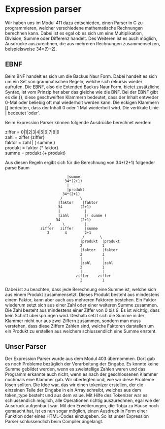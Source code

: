 # Expression parser
Wir haben uns im Modul 411 dazu entschieden, einen Parser in C zu programmieren, welcher verschiedene mathematische Rechnungen berechnen kann. Dabei ist es egal ob es sich um eine Multiplikation, Division, Summe oder Differenz handelt. Des Weiteren ist es auch möglich, Ausdrücke auszurechnen, die aus mehreren Rechnungen zusammensetzen, beispielsweise 34*(9+2). 

## EBNF
Beim BNF handelt es sich um die Backus Naur Form. Dabei handelt es sich um ein Set von grammatischen Regeln, welche sich rekursiv wieder aufrufen. Die EBNF, also die Extended Backus Naur Form, bietet zusätzliche Syntax, ist vom Prinzip her aber das gleiche wie die BNF. Bei der EBNF gibt es die {}, diese geschweiften Klammern bedeutet, dass der Inhalt entweder 0-Mal oder beliebig oft mal wiederholt werden kann. Die eckigen Klammern [] bedeuten, dass der Inhalt 0 oder 1 Mal wiederholt wird. Die vertikale Linie | bedeutet 'oder'.

Beim Expression Parser können folgende Ausdrücke berechnet werden:

ziffer = 0|1|2|3|4|5|6|7|8|9 \
zahl = ziffer {ziffer} \
faktor = zahl | ( summe ) \
produkt = faktor {* faktor} \
summe = produkt {+ produkt} 

Aus diesen Regeln ergibt sich für die Berechnung von 34*(2+1) folgender parse Baum

                                |summe
                               34*(2+1)
                                |
                                |produkt
                              34*(2+1)
                             /        \
                            |faktor    |faktor
                            34        (2+1)
                            |           |
                            |zahl       |( summe )
                           34         (2+1)
                        /     \         |
                    ziffer   ziffer     |summe
                       3       4        2+1
                                       /       \
                                      |produkt  |produkt
                                      2         1
                                      |faktor   |faktor
                                      2         1
                                      |         |
                                      |zahl     |zahl
                                      2         1
                                      |         |
                                    ziffer    ziffer
                                      2         1
                                      
Dabei ist zu beachten, dass jede Berechnung eine Summe ist, welche sich aus einem Produkt zusammensetzt. Dieses Produkt besteht aus mindestens einem Faktor, kann aber auch aus mehreren Faktoren bestehen. Ein Faktor wiederum setzt sich aus einer Zahl oder einer weiteren Summe zusammen. Die Zahl besteht aus mindestens einer Ziffer von 0 bis 9. Es ist wichtig, dass kein Schritt übersprungen wird. Deshalb setzt sich die Summe in der Klammer nicht nur aus zwei Ziffern zusammen, sondern man muss verstehen, dass diese Ziffern Zahlen sind, welche Faktoren darstellen um ein Produkt zu erstellen aus welchem schlussendlich eine Summe ensteht.

## Unser Parser
Der Expression Parser wurde aus dem Modul 403 übernommen. Dort gab es noch Probleme bezüglich der Verarbeitung der Eingabe. Es konnte keine Summe gebildet werden, wenn es zweistellige Zahlen waren und das Programm erkannte auch nicht, wenn es nach der geschlossenen Klammer nochmals eine Klammer gab.
Wir überlegten und, wie wir diese Probleme lösen sollten. Die Idee war, das wir einen tokenizer erstellen, der die einzelnen Teile der Eingabe in ein Array schreibt, welches aus dem token_type besteht und aus dem value. 
Mit Hilfe des Tokenizer war es schlussendlich möglich, alle Operationen richtig auszurechnen, egal wie der Ausdruck aufgenbaut war.
Mit den Erweiterungen, die Tobja zu Hause noch gemaacht hat, ist es nun sogar möglich, einen Ausdruck in Form einer Funktion oder eines HTML-Codes einzugeben. So ist unser Expression Parser schlussendlich beim Compiler angelangt.
